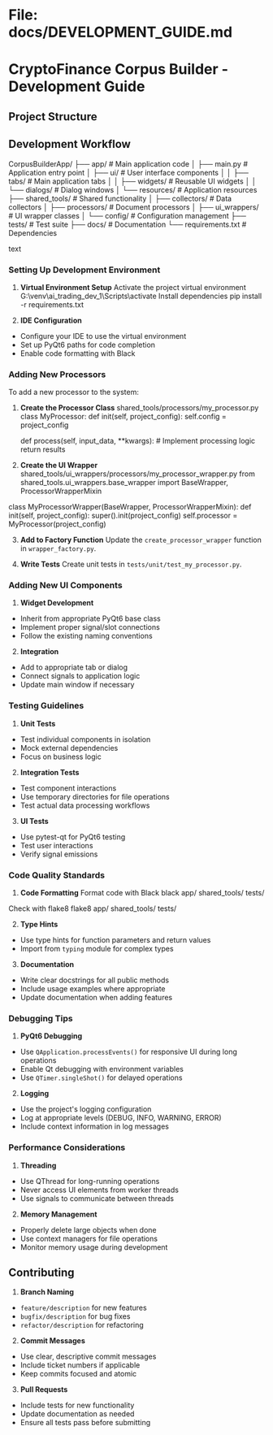 # File: docs/DEVELOPMENT_GUIDE.md

# CryptoFinance Corpus Builder - Development Guide

## Project Structure


## Development Workflow

CorpusBuilderApp/
├── app/ # Main application code
│ ├── main.py # Application entry point
│ ├── ui/ # User interface components
│ │ ├── tabs/ # Main application tabs
│ │ ├── widgets/ # Reusable UI widgets
│ │ └── dialogs/ # Dialog windows
│ └── resources/ # Application resources
├── shared_tools/ # Shared functionality
│ ├── collectors/ # Data collectors
│ ├── processors/ # Document processors
│ ├── ui_wrappers/ # UI wrapper classes
│ └── config/ # Configuration management
├── tests/ # Test suite
├── docs/ # Documentation
└── requirements.txt # Dependencies

text


### Setting Up Development Environment

1. **Virtual Environment Setup**
Activate the project virtual environment
G:\venv\ai_trading_dev_1\Scripts\activate
Install dependencies
pip install -r requirements.txt

2. **IDE Configuration**
- Configure your IDE to use the virtual environment
- Set up PyQt6 paths for code completion
- Enable code formatting with Black

### Adding New Processors

To add a new processor to the system:

1. **Create the Processor Class**
shared_tools/processors/my_processor.py
class MyProcessor:
def init(self, project_config):
self.config = project_config

   def process(self, input_data, **kwargs):
       # Implement processing logic
       return results


2. **Create the UI Wrapper**
shared_tools/ui_wrappers/processors/my_processor_wrapper.py
from shared_tools.ui_wrappers.base_wrapper import BaseWrapper, ProcessorWrapperMixin

class MyProcessorWrapper(BaseWrapper, ProcessorWrapperMixin):
def init(self, project_config):
super().init(project_config)
self.processor = MyProcessor(project_config)


3. **Add to Factory Function**
Update the `create_processor_wrapper` function in `wrapper_factory.py`.

4. **Write Tests**
Create unit tests in `tests/unit/test_my_processor.py`.

### Adding New UI Components

1. **Widget Development**
- Inherit from appropriate PyQt6 base class
- Implement proper signal/slot connections
- Follow the existing naming conventions

2. **Integration**
- Add to appropriate tab or dialog
- Connect signals to application logic
- Update main window if necessary

### Testing Guidelines

1. **Unit Tests**
- Test individual components in isolation
- Mock external dependencies
- Focus on business logic

2. **Integration Tests**
- Test component interactions
- Use temporary directories for file operations
- Test actual data processing workflows

3. **UI Tests**
- Use pytest-qt for PyQt6 testing
- Test user interactions
- Verify signal emissions

### Code Quality Standards

1. **Code Formatting**
Format code with Black
black app/ shared_tools/ tests/

Check with flake8
flake8 app/ shared_tools/ tests/


2. **Type Hints**
- Use type hints for function parameters and return values
- Import from `typing` module for complex types

3. **Documentation**
- Write clear docstrings for all public methods
- Include usage examples where appropriate
- Update documentation when adding features

### Debugging Tips

1. **PyQt6 Debugging**
- Use `QApplication.processEvents()` for responsive UI during long operations
- Enable Qt debugging with environment variables
- Use `QTimer.singleShot()` for delayed operations

2. **Logging**
- Use the project's logging configuration
- Log at appropriate levels (DEBUG, INFO, WARNING, ERROR)
- Include context information in log messages

### Performance Considerations

1. **Threading**
- Use QThread for long-running operations
- Never access UI elements from worker threads
- Use signals to communicate between threads

2. **Memory Management**
- Properly delete large objects when done
- Use context managers for file operations
- Monitor memory usage during development

## Contributing

1. **Branch Naming**
- `feature/description` for new features
- `bugfix/description` for bug fixes
- `refactor/description` for refactoring

2. **Commit Messages**
- Use clear, descriptive commit messages
- Include ticket numbers if applicable
- Keep commits focused and atomic

3. **Pull Requests**
- Include tests for new functionality
- Update documentation as needed
- Ensure all tests pass before submitting

